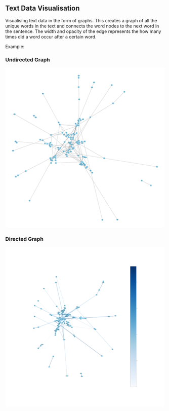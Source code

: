 ## Text Data Visualisation

Visualising text data in the form of graphs. 
This creates a graph of all the unique words in the text and connects the word nodes to the next word in the sentence.
The width and opacity of the edge represents the how many times did a word occur after a certain word.

Example:  
### Undirected Graph
![Undirected Graph](undirected.png)

### Directed Graph
![Directed Graph](directed.png)
